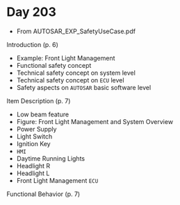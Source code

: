 # Day 203

* From AUTOSAR\_EXP\_SafetyUseCase.pdf

Introduction (p. 6)
* Example: Front Light Management
* Functional safety concept
* Technical safety concept on system level
* Technical safety concept on `ECU` level
* Safety aspects on `AUTOSAR` basic software level

Item Description (p. 7)
* Low beam feature
* Figure: Front Light Management and System Overview
* Power Supply
* Light Switch
* Ignition Key
* `HMI`
* Daytime Running Lights
* Headlight R
* Headlight L
* Front Light Management `ECU`

Functional Behavior (p. 7)
